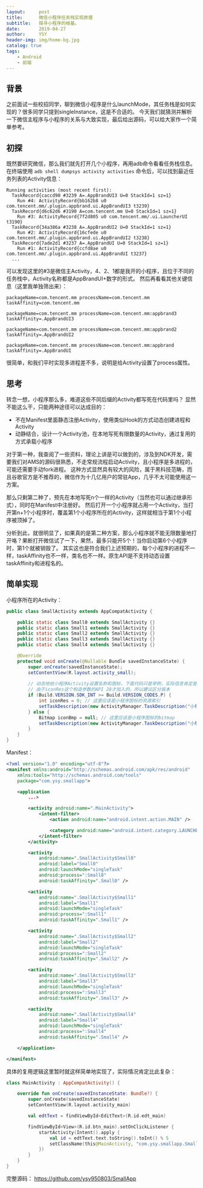```yaml
---
layout:     post
title:      微信小程序任务栈实现原理
subtitle:   探寻小程序的根基。
date:       2019-04-27
author:     YSY
header-img: img/home-bg.jpg
catalog: true
tags:
    - Android
    - 前端
---
```


## 背景

之前面试一些校招同学，聊到微信小程序是什么launchMode，其任务栈是如何实现的？很多同学只提到singleInstance，这是不合适的。
今天我们就猜测并解析一下微信主程序与小程序的关系与大致实现，最后给出源码，可以给大家作一个简单参考。

## 初探

既然要研究微信，那么我们就先打开几个小程序，再用adb命令看看任务栈信息。
在终端使用 `adb shell dumpsys activity activities` 命令后，可以找到最近任务列表的Activity信息：

```
Running activities (most recent first):
  TaskRecord{caccd90 #3239 A=.AppBrandUI3 U=0 StackId=1 sz=1}
    Run #4: ActivityRecord{bb162b8 u0 com.tencent.mm/.plugin.appbrand.ui.AppBrandUI3 t3239}
  TaskRecord{d6c62d6 #3190 A=com.tencent.mm U=0 StackId=1 sz=1}
    Run #3: ActivityRecord{7f2d805 u0 com.tencent.mm/.ui.LauncherUI t3190}
  TaskRecord{34a386a #3238 A=.AppBrandUI2 U=0 StackId=1 sz=1}
    Run #2: ActivityRecord{16cfede u0 com.tencent.mm/.plugin.appbrand.ui.AppBrandUI2 t3238}
  TaskRecord{7ade2d1 #3237 A=.AppBrandUI U=0 StackId=1 sz=1}
    Run #1: ActivityRecord{ccfd8ae u0 com.tencent.mm/.plugin.appbrand.ui.AppBrandUI t3237}
  ...
```

可以发现这里的#3是微信主Activity，4、2、1都是我开的小程序，且位于不同的任务栈中，Activity名称都是AppBrandUI+数字的形式。
然后再看看其他关键信息（这里我单独筛出来）：

```
packageName=com.tencent.mm processName=com.tencent.mm
taskAffinity=com.tencent.mm

packageName=com.tencent.mm processName=com.tencent.mm:appbrand3
taskAffinity=.AppBrandUI3

packageName=com.tencent.mm processName=com.tencent.mm:appbrand2
taskAffinity=.AppBrandUI2

packageName=com.tencent.mm processName=com.tencent.mm:appbrand
taskAffinity=.AppBrandUI
```

很简单，和我们平时实现多进程差不多，说明是给Activity设置了process属性。

## 思考

转念一想，小程序那么多，难道这些不同后缀的Activity都写死在代码里吗？
显然不能这么干，只能两种途径可以达成目的：

- 不在Manifest里面静态注册Activity，使用类似Hook的方式动态创建进程和Activity
- 动静结合，设计一个Activity池，在本地写死有限数量的Activity，通过复用的方式承载小程序

对于第一种，我查阅了一些资料，理论上讲是可以做到的，涉及到NDK开发，需要我们对AMS的源码很熟悉，不走常规流程启动Activity，且小程序是多进程的，可能还需要手动fork进程。
这种方式显然具有较大的风险，属于黑科技范畴，而且谷歌官方是不推荐的，微信作为十几亿用户的常驻App，几乎不太可能使用这一方案。

那么只剩第二种了，预先在本地写死n个一样的Activity（当然也可以通过继承形式），同时在Manifest中注册好。
然后打开一个小程序就占用一个Activity，当打开第n+1个小程序时，覆盖第1个小程序所在的Activity，这样就相当于第1个小程序被顶掉了。

分析到此，就很明显了，如果真的是第二种方案，那么小程序就不能无限数量地打开咯？果断打开微信试了一下，果然，最多只能开5个！当你启动第6个小程序时，第1个就被销毁了。
其实这也是符合我们上述预期的，每个小程序的进程不一样，taskAffinity也不一样，类名也不一样。原生API是不支持动态设置taskAffinity和进程名的。

## 简单实现

小程序所在的Activity：

```java
public class SmallActivity extends AppCompatActivity {

    public static class Small0 extends SmallActivity {}
    public static class Small1 extends SmallActivity {}
    public static class Small2 extends SmallActivity {}
    public static class Small3 extends SmallActivity {}
    public static class Small4 extends SmallActivity {}

    @Override
    protected void onCreate(@Nullable Bundle savedInstanceState) {
        super.onCreate(savedInstanceState);
        setContentView(R.layout.activity_small);
        
        // 动态地给小程序Activity设置名称和图标，下面代码只是举例，实际信息肯定是动态获取的
        // 由于iconRes这个构造参数的API 28才加入的，所以建议区分版本
        if (Build.VERSION.SDK_INT >= Build.VERSION_CODES.P) {
            int iconRes = 0; // 这里应该是小程序图标的资源索引
            setTaskDescription(new ActivityManager.TaskDescription("小程序名", iconRes));
        } else {
            Bitmap iconBmp = null; // 这里应该是小程序图标的bitmap
            setTaskDescription(new ActivityManager.TaskDescription("小程序名", iconBmp));
        }
    }
}
```

Manifest：

```xml
<?xml version="1.0" encoding="utf-8"?>
<manifest xmlns:android="http://schemas.android.com/apk/res/android"
    xmlns:tools="http://schemas.android.com/tools"
    package="com.ysy.smallapp">

    <application
        ...>

        <activity android:name=".MainActivity">
            <intent-filter>
                <action android:name="android.intent.action.MAIN" />

                <category android:name="android.intent.category.LAUNCHER" />
            </intent-filter>
        </activity>

        <activity
            android:name=".SmallActivity$Small0"
            android:label="Small0"
            android:launchMode="singleTask"
            android:process=":Small0"
            android:taskAffinity=".Small0" />

        <activity
            android:name=".SmallActivity$Small1"
            android:label="Small1"
            android:launchMode="singleTask"
            android:process=":Small1"
            android:taskAffinity=".Small1" />

        <activity
            android:name=".SmallActivity$Small2"
            android:label="Small2"
            android:launchMode="singleTask"
            android:process=":Small2"
            android:taskAffinity=".Small2" />

        <activity
            android:name=".SmallActivity$Small3"
            android:label="Small3"
            android:launchMode="singleTask"
            android:process=":Small3"
            android:taskAffinity=".Small3" />

        <activity
            android:name=".SmallActivity$Small4"
            android:label="Small4"
            android:launchMode="singleTask"
            android:process=":Small4"
            android:taskAffinity=".Small4" />

    </application>

</manifest>
```

具体的复用逻辑这里暂时就这样简单地实现了，实际情况肯定比此复杂：

```kotlin
class MainActivity : AppCompatActivity() {

    override fun onCreate(savedInstanceState: Bundle?) {
        super.onCreate(savedInstanceState)
        setContentView(R.layout.activity_main)

        val edtText = findViewById<EditText>(R.id.edt_main)

        findViewById<View>(R.id.btn_main).setOnClickListener {
            startActivity(Intent().apply {
                val id = edtText.text.toString().toInt() % 5
                setClassName(this@MainActivity, "com.ysy.smallapp.SmallActivity\$Small$id")
            })
        }
    }
}
```

完整源码：
https://github.com/ysy950803/SmallApp
